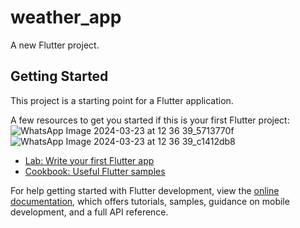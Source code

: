 # weather_app

A new Flutter project.

## Getting Started

This project is a starting point for a Flutter application.

A few resources to get you started if this is your first Flutter project:
![WhatsApp Image 2024-03-23 at 12 36 39_5713770f](https://github.com/appcreatorabhay/Weather_app/assets/127887672/a4711429-2dae-49df-8e67-7289e27bbe91)
![WhatsApp Image 2024-03-23 at 12 36 39_c1412db8](https://github.com/appcreatorabhay/Weather_app/assets/127887672/bdbd4391-d583-4f43-9a0b-8060f18cf932)


- [Lab: Write your first Flutter app](https://docs.flutter.dev/get-started/codelab)
- [Cookbook: Useful Flutter samples](https://docs.flutter.dev/cookbook)

For help getting started with Flutter development, view the
[online documentation](https://docs.flutter.dev/), which offers tutorials,
samples, guidance on mobile development, and a full API reference.
